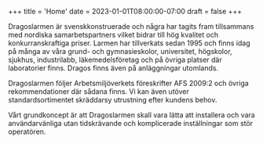 +++
title = 'Home'
date = 2023-01-01T08:00:00-07:00
draft = false
+++

Dragoslarmen är svenskkonstruerade och några har tagits fram tillsammans med nordiska samarbetspartners vilket bidrar till hög kvalitet och konkurranskraftiga priser.
Larmen har tillverkats sedan 1995 och finns idag på många av våra grund- och gymnasieskolor, universitet, högskolor, sjukhus, industrilabb, läkemedelsföretag och på övriga platser där laboratorier finns.
Dragos finns även på anläggningar utomlands.

Dragoslarmen följer Arbetsmiljöverkets föreskrifter AFS 2009:2 och övriga rekommendationer där sådana finns.
Vi kan även utöver standardsortimentet skräddarsy utrustning efter kundens behov.

Vårt grundkoncept är att Dragoslarmen skall vara lätta att installera och vara användarvänliga utan tidskrävande och komplicerade inställningar som stör operatören.
